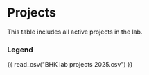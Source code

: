 # Projects

This table includes all active projects in the lab.

### Legend
{{ read_csv("BHK lab projects 2025.csv") }}
